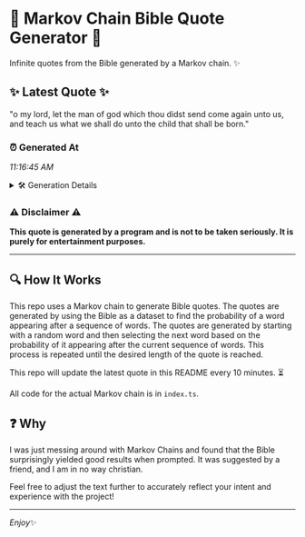 # 📖 Markov Chain Bible Quote Generator 📖

Infinite quotes from the Bible generated by a Markov chain. ✨

## ✨ Latest Quote ✨
"o my lord, let the man of god which thou didst send come again unto us, and teach us what we shall do unto the child that shall be born."

### ⏰ Generated At
*11:16:45 AM*

<details>
    <summary>🛠️ Generation Details</summary>
    <p>
        <strong>🌱 Seed:</strong> o<br>
        <strong>🔄 Iterations:</strong> 29<br>
        <strong>📜 Context History:</strong><br>[ o ]: my<br>[ o, my ]: lord,<br>[ o, my, lord, ]: let<br>[ o, my, lord,, let ]: the<br>[ o, my, lord,, let, the ]: man<br>[ o, my, lord,, let, the, man ]: of<br>[ my, lord,, let, the, man, of ]: god<br>[ lord,, let, the, man, of, god ]: which<br>[ let, the, man, of, god, which ]: thou<br>[ the, man, of, god, which, thou ]: didst<br>[ man, of, god, which, thou, didst ]: send<br>[ of, god, which, thou, didst, send ]: come<br>[ god, which, thou, didst, send, come ]: again<br>[ which, thou, didst, send, come, again ]: unto<br>[ thou, didst, send, come, again, unto ]: us,<br>[ didst, send, come, again, unto, us, ]: and<br>[ send, come, again, unto, us,, and ]: teach<br>[ come, again, unto, us,, and, teach ]: us<br>[ again, unto, us,, and, teach, us ]: what<br>[ unto, us,, and, teach, us, what ]: we<br>[ us,, and, teach, us, what, we ]: shall<br>[ and, teach, us, what, we, shall ]: do<br>[ teach, us, what, we, shall, do ]: unto<br>[ us, what, we, shall, do, unto ]: the<br>[ what, we, shall, do, unto, the ]: child<br>[ we, shall, do, unto, the, child ]: that<br>[ shall, do, unto, the, child, that ]: shall<br>[ do, unto, the, child, that, shall ]: be<br>[ unto, the, child, that, shall, be ]: born.<br>
    </p>
</details>

### ⚠️ Disclaimer ⚠️
**This quote is generated by a program and is not to be taken seriously. It is purely for entertainment purposes.**

---

## 🔍 How It Works

This repo uses a Markov chain to generate Bible quotes. The quotes are generated by using the Bible as a dataset to find the probability of a word appearing after a sequence of words. The quotes are generated by starting with a random word and then selecting the next word based on the probability of it appearing after the current sequence of words. This process is repeated until the desired length of the quote is reached.

This repo will update the latest quote in this README every 10 minutes. ⏳

All code for the actual Markov chain is in `index.ts`.

## ❓ Why

I was just messing around with Markov Chains and found that the Bible surprisingly yielded good results when prompted. 
It was suggested by a friend, and I am in no way christian.

Feel free to adjust the text further to accurately reflect your intent and experience with the project!

---

*Enjoy*✨
